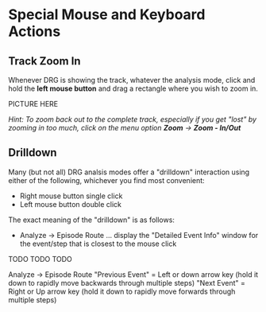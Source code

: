 # Special Mouse and Keyboard Actions

## Track Zoom In

Whenever DRG is showing the track, whatever the analysis mode, click and hold the **left mouse button** and drag a rectangle where you wish to zoom in.

PICTURE HERE

_Hint: To zoom back out to the complete track, especially if you get "lost" by zooming in too much, click on the menu option **Zoom** -> **Zoom - In/Out**_

## Drilldown

Many (but not all) DRG analsis modes offer a "drilldown" interaction using either of the following, whichever you find most convenient:
* Right mouse button single click
* Left mouse button double click

The exact meaning of the "drilldown" is as follows:
* Analyze -> Episode Route ... display the "Detailed Event Info" window for the event/step that is closest to the mouse click

TODO TODO TODO 

Analyze -> Episode Route
  "Previous Event" = Left or down arrow key (hold it down to rapidly move backwards through multiple steps)
  "Next Event" = Right or Up arrow key (hold it down to rapidly move forwards through multiple steps)




